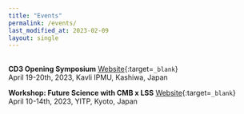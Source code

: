 ```yaml
---
title: "Events"
permalink: /events/
last_modified_at: 2023-02-09
layout: single
---
```



\
**CD3 Opening Symposium** 
[Website](/opening/){:target=`_blank`}\
April 19-20th, 2023, Kavli IPMU, Kashiwa, Japan

**Workshop: Future Science with CMB x LSS** 
[Website](https://www2.yukawa.kyoto-u.ac.jp/~cmb-lss/index.php){:target=`_blank`}\
April 10-14th, 2023, YITP, Kyoto, Japan
